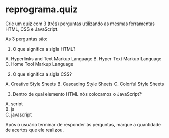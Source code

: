 # reprograma.quiz
 Crie um quiz com 3 (três) perguntas utilizando as mesmas ferramentas HTML, CSS e JavaScript.  
 
 As 3 perguntas são:  
 
 1. O que significa a sigla HTML?  
 
 A. Hyperlinks and Text Markup Language 
 B. Hyper Text Markup Language 
 C. Home Tool Markup Language  
 
 2. O que significa a sigla CSS?  
 
 A. Creative Style Sheets 
 B. Cascading Style Sheets 
 C. Colorful Style Sheets  
 
 3. Dentro de qual elemento HTML nós colocamos o JavaScript?
 
 A. script  
 B. js  
 C. javascript  
 
 Após o usuário terminar de responder às perguntas, marque a quantidade de acertos que ele realizou.
